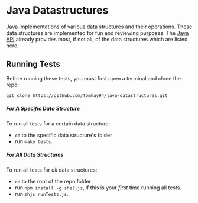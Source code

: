 # Java Datastructures
Java implementations of various data structures and their operations.
These data structures are implemented for fun and reviewing purposes. The [Java API](http://docs.oracle.com/javase/7/docs/api/) already provides most, if not all, of the data structures which are listed here.

## Running Tests

Before running these tests, you must first open a terminal and clone the repo:

`git clone https://github.com/Tomkay94/java-datastructures.git`

##### For A _Specific_ Data Structure
To run all tests for a certain data structure:
 - `cd` to the specific data structure's folder
 - run `make tests`.

##### For _All_ Data Structures
To run all tests for _all_ data structures:
 - `cd` to the root of the repo folder
 - run `npm install -g shelljs`, if this is your *first* time running all tests.
 - run `shjs runTests.js`.
